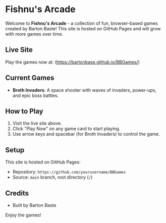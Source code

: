 # Fishnu's Arcade

Welcome to **Fishnu's Arcade** - a collection of fun, browser-based games created by Barton Baste! This site is hosted on GitHub Pages and will grow with more games over time.

## Live Site
Play the games now at: (https://bartonbase.github.io/BBGames/)
## Current Games
- **Broth Invaders**: A space shooter with waves of invaders, power-ups, and epic boss battles.

## How to Play
1. Visit the live site above.
2. Click "Play Now" on any game card to start playing.
3. Use arrow keys and spacebar (for Broth Invaders) to control the game.

## Setup
This site is hosted on GitHub Pages:
- Repository: `https://github.com/yourusername/BBGames`
- Source: `main` branch, root directory (`/`)

## Credits
- Built by Barton Baste

Enjoy the games!
